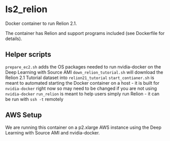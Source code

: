 # ls2_relion
Docker container to run Relion 2.1.

The container has Relion and support programs included (see Dockerfile for details).

## Helper scripts

`prepare_ec2.sh` adds the OS packages needed to run nvidia-docker on the Deep Learning with Source AMI
`down_relion_tutorial.sh` will download the Relion 2.1 Tutorial dataset into `relion21_tutorial`
`start_contianer.sh` is meant to automated starting the Docker container on a host - it is built for `nvidia-docker` right now so may need to be changed if you are not using `nvidia-docker`
`run_relion` is meant to help users simply run Relion - it can be run with `ssh -t` remotely

## AWS Setup
We are running this container on a p2.xlarge AWS instance using the Deep Learning with Source AMI and nvidia-docker.
